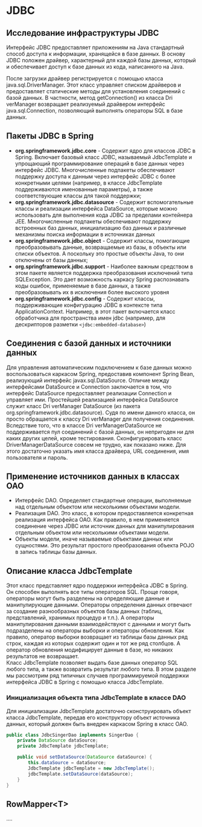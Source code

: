 # JDBC

## Исследование инфраструктуры JDBC

Интерфейс JDBC предоставляет приложениям на Java стандартный способ доступа к
информации, хранящейся в базе данных. В основу JDBC положен драйвер, характерный
для каждой базы данных, который и обеспечивает доступ к базе данных из кода,
написанного на Java.

После загрузки драйвер регистрируется с помощью класса java.sql.DriverManager.
Этот класс управляет списком драйверов и предоставляет статические методы для
установления соединений с базой данных. В частности, метод getConnection() из
класса Dri verManager возвращает реализуемый драйвером интерфейс
java.sql.Connection, позволяющий выполнять операторы SQL в базе данных.

## Пакеты JDBC в Spring

- **org.springframework.jdbc.core** - Содержит ядро для классов JDBC в Spring.
  Включает базовый класс JDBC, называемый JdbcTemplate и упрощающий
  программирование операций в базе данных через интерфейс JDBC.
  Многочисленные подпакеты обеспечивают поддержку доступа к данным через
  интерфейс JDBC с более конкретными целями (например, в классе JdbcTemplate
  поддерживаются именованные параметры), а также соответствующие классы для
  такой поддержки;
- **org.springframework.jdbc.datasource** - Содержит вспомогательные классы и
  реализации интерфейса DataSource, которые можно использовать для выполнения
  кода JDBC за пределами контейнера JEE. Многочисленные подпакеты обеспечивают
  поддержку встроенных баз данных, инициализацию баз данных и различные
  механизмы поиска информации в источниках данных
- **org.springframework.jdbc.object** - Содержит классы, помогающие
  преобразовывать данные, возвращаемые из базы, в объекты или списки объектов. А
  поскольку это простые объекты Java, то они отключены от базы данных;
- **org.springframework.jdbc.support** - Наиболее важным средством в этом пакете
  является поддержка преобразования исключений типа SQLException. Это дает
  возможность каркасу Spring распознавать коды ошибок, применяемые в базе
  данных, а также преобразовывать их в исключения более высокого уровня
- **org.springframework.jdbc.config** - Содержит классы, поддерживающие
  конфигурацию JDBC в контексте типа ApplicationContext. Например, в этот пакет
  включается класс обработчика для пространства имен jdbc (например, для
  дескрипторов разметки `<jdЬc:embedded-database>`)

## Соединения с базой данных и источники данных

Для управления автоматическим подключением к базе данных можно воспользоваться
каркасом Spring, предоставив компонент Spring Bean, реализующий интерфейс
javax.sql.DataSource. Отличие между интерфейсами DataSource и
Connection заключается в том, что интерфейс DataSource предоставляет реализации
Connection и управляет ими.
Простейшей реализацией интерфейса DataSource служит класс Dri verManager
DataSource (из пакета org.springframework.jdbc.datasource). Судя по имени
данного класса, он просто обращается к классу Dri verManager для получения
соединения. Вследствие того, что в классе Dri verManagerDataSource не
поддерживается пул соединений с базой данных, он непригоден ни для каких других
целей, кроме тестирования. Сконфигурировать класс DriverManagerDataSource совсем
не трудно, как показано ниже. Для этого достаточно указать имя класса драйвера,
URL соединения, имя пользователя и пароль.

## Применение источников данных в классах ОАО

- Интерфейс DAO. Определяет стандартные операции, выполняемые над отдельным
  объектом или несколькими объектами модели.
- Реализация DAO. Это класс, в котором предоставляется конкретная реализация
  интерфейса ОАО. Как правило, в нем применяется соединение через JDBC или
  источник данных для манипулирования отдельным объектом или несколькими
  объектами модели.
- Объекты модели, иначе называемые объектами данных или сущностями. Это
  результат простого преобразования объекта POJO в запись таблицы базы данных.

## Описание класса JdbcTemplate

Этот класс представляет ядро поддержки интерфейса JDBC в Spring. Он способен
выполнять все типы операторов SQL. Проще говоря, операторы могут быть разделены
на определяющие данные и манипулирующие данными. Операторы определения
данных отвечают за создание разнообразных объектов базы данных (таблиц,
представлений, хранимых процедур и т.п.). А операторы манипулирования данными
взаимодействуют с данными и могут быть подразделены на операторы выборки и
операторы обновления. Как правило, оператор выборки возвращает из таблицы базы
данных ряд строк, каждая из которых содержит один и тот же ряд столбцов. А
оператор обновления модифицирует данные в базе, но никаких результатов не
возвращает.  
Класс JdbcTemplate позволяет выдать базе данных оператор SQL любого типа,
а также возвратить результат любого типа. В этом разделе мы рассмотрим ряд
типичных случаев программируемой поддержки интерфейса JDBC в Spring с помощью
класса JdbcTemplate.

### Инициализация объекта типа JdbcTemplate в классе DAO

Для инициализации JdbcTemplate достаточно сконструировать объект класса
JdbcTemplate, передав его конструктору объект источника данных, который
должен быть внедрен каркасом Spring в класс ОАО.

```java
public class JdbcSingerDao implements SingerDao {
    private DataSource dataSource;
    private JdbcTemplate jdbcTemplate;

    public void setDataSource(DataSource dataSource) {
        this.dataSource = dataSource;
        JdbcTemplate jdbcTemplate = new JdbcTemplate();
        jdbcTemplate.setDataSource(dataSource);
    }
}
```

## RowMapper\<T>

....


